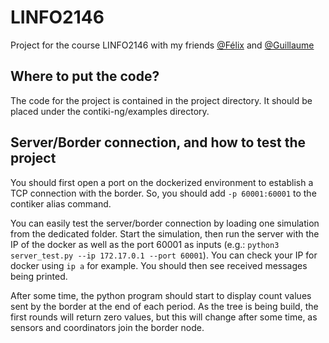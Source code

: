 # LINFO2146

Project for the course LINFO2146 with my friends [@Félix](https://github.com/FelixGaudin) and [@Guillaume](https://github.com/gujadin)

## Where to put the code?

The code for the project is contained in the project directory. It should be placed under the contiki-ng/examples directory.

## Server/Border connection, and how to test the project

You should first open a port on the dockerized environment to establish a TCP connection with the border. So, you should add ```-p 60001:60001``` to the contiker alias command.

You can easily test the server/border connection by loading one simulation from the dedicated folder. Start the simulation, then run the server with the IP of the docker as well as the port 60001 as inputs (e.g.: `python3 server_test.py --ip 172.17.0.1 --port 60001`). You can check your IP for docker using `ip a` for example. You should then see received messages being printed.

After some time, the python program should start to display count values sent by the border at the end of each period. As the tree is being build, the first rounds will return zero values, but this will change after some time, as sensors and coordinators join the border node.